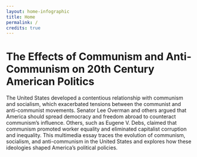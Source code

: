 ```yaml
---
layout: home-infographic
title: Home
permalink: /
credits: true
---
```


# The Effects of Communism and Anti-Communism on 20th Century American Politics

The United States developed a contentious relationship with communism and socialism, which exacerbated tensions between the communist and anti-communist movements. Senator Lee Overman and others argued that America should spread democracy and freedom abroad to counteract communism’s influence. Others, such as Eugene V. Debs, claimed that communism promoted worker equality and eliminated capitalist corruption and inequality. This multimedia essay traces the evolution of communism, socialism, and anti-communism in the United States and explores how these ideologies shaped America’s political policies.
